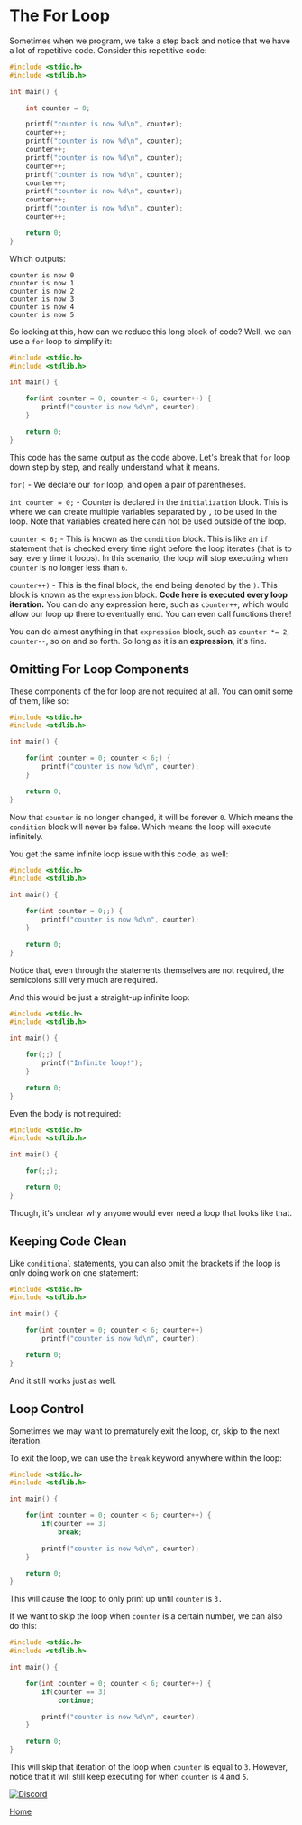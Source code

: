 # The For Loop
Sometimes when we program, we take a step back and notice that we have a lot of repetitive code. Consider this repetitive code:

```c
#include <stdio.h>
#include <stdlib.h>

int main() {

    int counter = 0;

    printf("counter is now %d\n", counter);
    counter++;
    printf("counter is now %d\n", counter);
    counter++;
    printf("counter is now %d\n", counter);
    counter++;
    printf("counter is now %d\n", counter);
    counter++;
    printf("counter is now %d\n", counter);
    counter++;
    printf("counter is now %d\n", counter);
    counter++;

    return 0;
}
```
Which outputs:
```
counter is now 0
counter is now 1
counter is now 2
counter is now 3
counter is now 4
counter is now 5
```
So looking at this, how can we reduce this long block of code? Well, we can use a ``for`` loop to simplify it:
```c
#include <stdio.h>
#include <stdlib.h>

int main() {

    for(int counter = 0; counter < 6; counter++) {
        printf("counter is now %d\n", counter);
    }

    return 0;
}
```
This code has the same output as the code above. Let's break that ``for`` loop down step by step, and really understand what it means.

``for(`` - We declare our ``for`` loop, and open a pair of parentheses.

``int counter = 0;`` - Counter is declared in the ``initialization`` block. This is where we can create multiple variables separated by ``,`` to be used in the loop. Note that variables created here can not be used outside of the loop.

``counter < 6;`` - This is known as the ``condition`` block. This is like an ``if`` statement that is checked every time right before the loop iterates (that is to say, every time it loops). In this scenario, the loop will stop executing when ``counter`` is no longer less than ``6``.

``counter++)`` - This is the final block, the end being denoted by the ``)``. This block is known as the ``expression`` block. **Code here is executed every loop iteration.** You can do any expression here, such as ``counter++``, which would allow our loop up there to eventually end. You can even call functions there!

You can do almost anything in that ``expression`` block, such as ``counter *= 2``, ``counter--``, so on and so forth. So long as it is an **expression**, it's fine.

## Omitting For Loop Components
These components of the for loop are not required at all. You can omit some of them, like so:
```c
#include <stdio.h>
#include <stdlib.h>

int main() {

    for(int counter = 0; counter < 6;) {
        printf("counter is now %d\n", counter);
    }

    return 0;
}
```
Now that ``counter`` is no longer changed, it will be forever ``0``. Which means the ``condition`` block will never be false. Which means the loop will execute infinitely.

You get the same infinite loop issue with this code, as well:
```c
#include <stdio.h>
#include <stdlib.h>

int main() {

    for(int counter = 0;;) {
        printf("counter is now %d\n", counter);
    }

    return 0;
}
```
Notice that, even through the statements themselves are not required, the semicolons still very much are required.

And this would be just a straight-up infinite loop:
```c
#include <stdio.h>
#include <stdlib.h>

int main() {

    for(;;) {
        printf("Infinite loop!");
    }

    return 0;
}
```

Even the body is not required:
```c
#include <stdio.h>
#include <stdlib.h>

int main() {

    for(;;);

    return 0;
}
```
Though, it's unclear why anyone would ever need a loop that looks like that.

## Keeping Code Clean
Like ``conditional`` statements, you can also omit the brackets if the loop is only doing work on one statement:
```c
#include <stdio.h>
#include <stdlib.h>

int main() {

    for(int counter = 0; counter < 6; counter++)
        printf("counter is now %d\n", counter);

    return 0;
}
```
And it still works just as well.

## Loop Control
Sometimes we may want to prematurely exit the loop, or, skip to the next iteration.

To exit the loop, we can use the ``break`` keyword anywhere within the loop:
```c
#include <stdio.h>
#include <stdlib.h>

int main() {

    for(int counter = 0; counter < 6; counter++) {
        if(counter == 3)
            break;

        printf("counter is now %d\n", counter);
    }

    return 0;
}
```
This will cause the loop to only print up until ``counter`` is ``3.``

If we want to skip the loop when ``counter`` is a certain number, we can also do this:
```c
#include <stdio.h>
#include <stdlib.h>

int main() {

    for(int counter = 0; counter < 6; counter++) {
        if(counter == 3)
            continue;

        printf("counter is now %d\n", counter);
    }

    return 0;
}
```
This will skip that iteration of the loop when ``counter`` is equal to ``3``. However, notice that it will still keep executing for when ``counter`` is ``4`` and ``5``.

[![Discord](https://img.shields.io/discord/609993365832073217?color=7289da&label=discord)](https://discord.gg/Sw3npy4)

[Home](https://bvanseg.github.io)